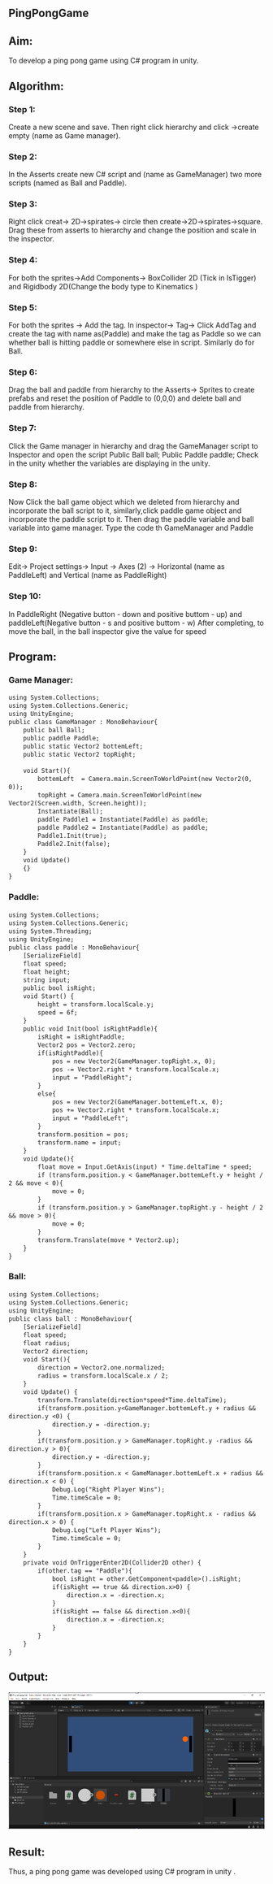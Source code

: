 ## PingPongGame
## Aim:
To develop a ping pong game using C# program in unity.
## Algorithm:
### Step 1:
Create a new scene and save. Then right click hierarchy and click ->create empty (name as Game manager).
### Step 2:
In the Asserts create new C# script and (name as GameManager) two more scripts (named as Ball and Paddle).
### Step 3:
Right click creat-> 2D->spirates-> circle then create->2D->spirates->square. Drag these from asserts to hierarchy and change the position and scale in the inspector.
### Step 4:
For both the sprites->Add Components-> BoxCollider 2D (Tick in IsTigger) and Rigidbody 2D(Change the body type to Kinematics )
### Step 5:
For both the sprites -> Add the tag. In inspector-> Tag-> Click AddTag and create the tag with name as(Paddle) and make the tag as Paddle so we can whether ball is hitting paddle or somewhere else in script. Similarly do for Ball.
### Step 6:
Drag the ball and paddle from hierarchy to the Asserts-> Sprites to create prefabs and reset the position of Paddle to (0,0,0) and delete ball and paddle from hierarchy.
### Step 7:
Click the Game manager in hierarchy and drag the GameManager script to Inspector and open the script
Public Ball ball;
Public Paddle paddle;
Check in the unity whether the variables are displaying in the unity.
### Step 8:
Now Click the ball game object which we deleted from hierarchy and incorporate the ball script to it, similarly,click paddle game object and incorporate the paddle script to it. Then drag the paddle variable and ball variable into game manager.
Type the code th GameManager and Paddle
### Step 9:
Edit-> Project settings-> Input -> Axes (2) -> Horizontal (name as PaddleLeft) and Vertical (name as PaddleRight)
### Step 10:
In PaddleRight (Negative button - down and positive buttom - up) and paddleLeft(Negative button - s and positive buttom - w)
 After completing, to move the ball, in the ball inspector give the value for speed
 
 ## Program:
 ### Game Manager:
```
using System.Collections;
using System.Collections.Generic;
using UnityEngine;
public class GameManager : MonoBehaviour{
    public ball Ball;
    public paddle Paddle;
    public static Vector2 bottemLeft;
    public static Vector2 topRight;
    
    void Start(){ 
        bottemLeft  = Camera.main.ScreenToWorldPoint(new Vector2(0, 0));  
        topRight = Camera.main.ScreenToWorldPoint(new Vector2(Screen.width, Screen.height));
        Instantiate(Ball);
        paddle Paddle1 = Instantiate(Paddle) as paddle;
        paddle Paddle2 = Instantiate(Paddle) as paddle;
        Paddle1.Init(true);
        Paddle2.Init(false);
    }
    void Update()
    {}
}

```
### Paddle:
```
using System.Collections;
using System.Collections.Generic;
using System.Threading;
using UnityEngine;
public class paddle : MonoBehaviour{
    [SerializeField]
    float speed;
    float height;
    string input;
    public bool isRight;
    void Start() {
        height = transform.localScale.y;
        speed = 6f;
    }
    public void Init(bool isRightPaddle){
        isRight = isRightPaddle;
        Vector2 pos = Vector2.zero;
        if(isRightPaddle){
            pos = new Vector2(GameManager.topRight.x, 0);
            pos -= Vector2.right * transform.localScale.x;
            input = "PaddleRight";
        }
        else{
            pos = new Vector2(GameManager.bottemLeft.x, 0);
            pos += Vector2.right * transform.localScale.x;
            input = "PaddleLeft";
        }
        transform.position = pos;
        transform.name = input;
    }
    void Update(){
        float move = Input.GetAxis(input) * Time.deltaTime * speed;
        if (transform.position.y < GameManager.bottemLeft.y + height / 2 && move < 0){
            move = 0;
        }
        if (transform.position.y > GameManager.topRight.y - height / 2 && move > 0){
            move = 0;
        }
        transform.Translate(move * Vector2.up);
    }
}
```
### Ball:
```
using System.Collections;
using System.Collections.Generic;
using UnityEngine;
public class ball : MonoBehaviour{
    [SerializeField]
    float speed;
    float radius;
    Vector2 direction;
    void Start(){
        direction = Vector2.one.normalized;
        radius = transform.localScale.x / 2;
    }
    void Update() {
        transform.Translate(direction*speed*Time.deltaTime);
        if(transform.position.y<GameManager.bottemLeft.y + radius && direction.y <0) {
            direction.y = -direction.y;
        }
        if(transform.position.y > GameManager.topRight.y -radius && direction.y > 0){
            direction.y = -direction.y;
        }
        if(transform.position.x < GameManager.bottemLeft.x + radius && direction.x < 0) {
            Debug.Log("Right Player Wins");
            Time.timeScale = 0;
        }
        if(transform.position.x > GameManager.topRight.x - radius && direction.x > 0) {
            Debug.Log("Left Player Wins");
            Time.timeScale = 0;
        }
    }
    private void OnTriggerEnter2D(Collider2D other) {
        if(other.tag == "Paddle"){
            bool isRight = other.GetComponent<paddle>().isRight;
            if(isRight == true && direction.x>0) {
                direction.x = -direction.x;
            }
            if(isRight == false && direction.x<0){
                direction.x = -direction.x;
            }
        }
    }
}
```
 ## Output:
 ![Output](2.png)
 ## Result:
Thus, a ping pong game was developed using C# program in unity .
